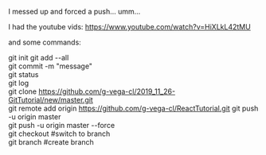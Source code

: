 I messed up and forced a push...
umm... 

I had the youtube vids:
https://www.youtube.com/watch?v=HiXLkL42tMU

and some commands:

git init
git add --all <br>
git commit -m "message" <br>
git status <br>
git log <br>
git clone https://github.com/g-vega-cl/2019_11_26-GitTutorial/new/master.git  <br>
git remote add origin https://github.com/g-vega-cl/ReactTutorial.git
git push -u origin master <br>
git push -u origin master --force <br>
git checkout <branch name> #switch to branch <br>
git branch <branch name> #create branch <br>
